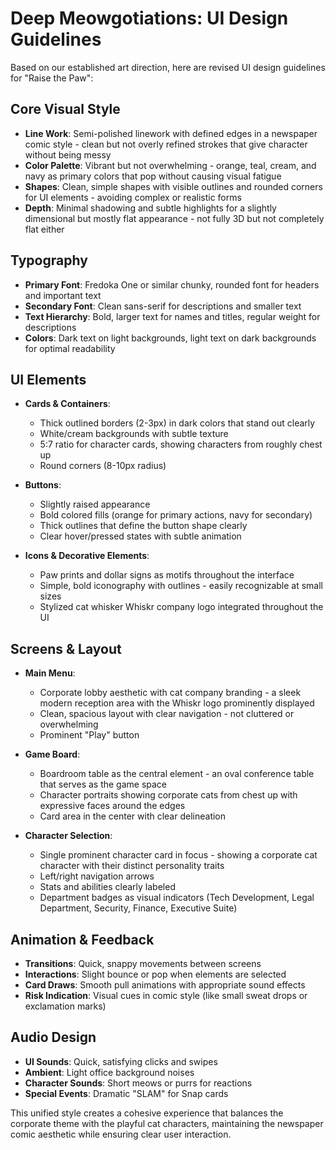# Deep Meowgotiations: UI Design Guidelines

Based on our established art direction, here are revised UI design guidelines for "Raise the Paw":

## Core Visual Style
- **Line Work**: Semi-polished linework with defined edges in a newspaper comic style - clean but not overly refined strokes that give character without being messy
- **Color Palette**: Vibrant but not overwhelming - orange, teal, cream, and navy as primary colors that pop without causing visual fatigue
- **Shapes**: Clean, simple shapes with visible outlines and rounded corners for UI elements - avoiding complex or realistic forms
- **Depth**: Minimal shadowing and subtle highlights for a slightly dimensional but mostly flat appearance - not fully 3D but not completely flat either

## Typography
- **Primary Font**: Fredoka One or similar chunky, rounded font for headers and important text
- **Secondary Font**: Clean sans-serif for descriptions and smaller text
- **Text Hierarchy**: Bold, larger text for names and titles, regular weight for descriptions
- **Colors**: Dark text on light backgrounds, light text on dark backgrounds for optimal readability

## UI Elements
- **Cards & Containers**:
  - Thick outlined borders (2-3px) in dark colors that stand out clearly
  - White/cream backgrounds with subtle texture
  - 5:7 ratio for character cards, showing characters from roughly chest up
  - Round corners (8-10px radius)

- **Buttons**:
  - Slightly raised appearance
  - Bold colored fills (orange for primary actions, navy for secondary)
  - Thick outlines that define the button shape clearly
  - Clear hover/pressed states with subtle animation

- **Icons & Decorative Elements**:
  - Paw prints and dollar signs as motifs throughout the interface
  - Simple, bold iconography with outlines - easily recognizable at small sizes
  - Stylized cat whisker Whiskr company logo integrated throughout the UI

## Screens & Layout
- **Main Menu**:
  - Corporate lobby aesthetic with cat company branding - a sleek modern reception area with the Whiskr logo prominently displayed
  - Clean, spacious layout with clear navigation - not cluttered or overwhelming
  - Prominent "Play" button

- **Game Board**:
  - Boardroom table as the central element - an oval conference table that serves as the game space
  - Character portraits showing corporate cats from chest up with expressive faces around the edges
  - Card area in the center with clear delineation

- **Character Selection**:
  - Single prominent character card in focus - showing a corporate cat character with their distinct personality traits
  - Left/right navigation arrows
  - Stats and abilities clearly labeled
  - Department badges as visual indicators (Tech Development, Legal Department, Security, Finance, Executive Suite)

## Animation & Feedback
- **Transitions**: Quick, snappy movements between screens
- **Interactions**: Slight bounce or pop when elements are selected
- **Card Draws**: Smooth pull animations with appropriate sound effects
- **Risk Indication**: Visual cues in comic style (like small sweat drops or exclamation marks)

## Audio Design
- **UI Sounds**: Quick, satisfying clicks and swipes
- **Ambient**: Light office background noises
- **Character Sounds**: Short meows or purrs for reactions
- **Special Events**: Dramatic "SLAM" for Snap cards

This unified style creates a cohesive experience that balances the corporate theme with the playful cat characters, maintaining the newspaper comic aesthetic while ensuring clear user interaction.